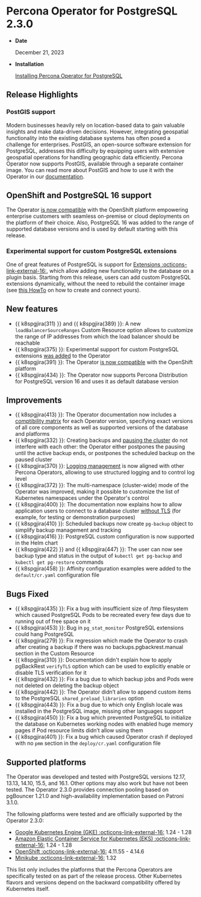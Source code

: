 # Percona Operator for PostgreSQL 2.3.0

* **Date**

    December 21, 2023

* **Installation**

    [Installing Percona Operator for PostgreSQL](../System-Requirements.md#installation-guidelines) 

## Release Highlights

### PostGIS support

Modern businesses heavily rely on location-based data to gain valuable insights and make data-driven decisions. However, integrating geospatial functionality into the existing database systems has often posed a challenge for enterprises. PostGIS, an open-source software extension for PostgreSQL, addresses this difficulty by equipping users with extensive geospatial operations for handling geographic data efficiently. Percona Operator now supports PostGIS, available through a separate container image. You can read more about PostGIS and how to use it with the Operator in our [documentation](../postgis.md).

## OpenShift and PostgreSQL 16 support

The Operator [is now compatible](../openshift.md) with the OpenShift platform empowering enterprise customers with seamless on-premise or cloud deployments on the platform of their choice. Also, PostgreSQL 16 was added to the range of supported database versions and is used by default starting with this release.

### Experimental support for custom PostgreSQL extensions

One of great features of PostgreSQL is support for [Extensions :octicons-link-external-16:](https://www.postgresql.org/download/products/6-postgresql-extensions/), which allow adding new functionality to the database on a plugin basis. Starting from this release, users can add custom PostgreSQL extensions dynamically, without the need to rebuild the container image (see [this HowTo](../custom-extensions.md) on how to create and connect yours). 


## New features

* {{ k8spgjira(311) }} and {{ k8spgjira(389) }}:  A new `loadBalancerSourceRanges` Custom Resource option allows to customize the range of IP addresses from which the load balancer should be reachable
* {{ k8spgjira(375) }}:  Experimental support for custom PostgreSQL extensions [was added](../custom-extensions.md) to the Operator
* {{ k8spgjira(391) }}:  The Operator [is now compatible](../openshift.md) with the OpenShift platform
* {{ k8spgjira(434) }}:  The Operator now supports Percona Distribution for PostgreSQL version 16 and uses it as default database version

## Improvements

* {{ k8spgjira(413) }}:  The Operator documentation now includes a [comptibility matrix](../versions.md) for each Operator version, specifying exact versions of all core components as well as supported versions of the database and platforms
* {{ k8spgjira(332) }}:  Creating backups and [pausing the cluster](../pause.md) do not interfere with each other: the Operator either postpones the pausing until the active backup ends, or postpones the scheduled backup on the paused cluster
* {{ k8spgjira(370) }}:  [Logging management](../debug-logs.md) is now aligned with other Percona Operators, allowing to use structured logging and to control log level
* {{ k8spgjira(372) }}:  The multi-namespace (cluster-wide) mode of the Operator was improved, making it possible to customize the list of Kubernetes namespaces under the Operator's control
* {{ k8spgjira(400) }}:  The documentation now explains how to allow application users to connect to a database cluster [without TLS](../TLS.md) (for example, for testing or demonstration purposes)
* {{ k8spgjira(410) }}:  Scheduled backups now create `pg-backup` object to simplify backup management and tracking
* {{ k8spgjira(416) }}:   PostgreSQL custom configuration is now supported in the Helm chart
* {{ k8spgjira(422) }} and {{ k8spgjira(447) }}: The user can now see backup type and status in the output of `kubectl get pg-backup` and `kubectl get pg-restore` commands
* {{ k8spgjira(458) }}:  Affinity configuration examples were added to the `default/cr.yaml` configuration file

## Bugs Fixed

* {{ k8spgjira(435) }}:  Fix a bug with insufficient size of /tmp filesystem which caused PostgreSQL Pods to be recreated every few days due to running out of free space on it
* {{ k8spgjira(453) }}:  Bug in `pg_stat_monitor` PostgreSQL extensions could hang PostgreSQL
* {{ k8spgjira(279) }}:  Fix regression which made the Operator to crash after creating a backup if there was no backups.pgbackrest.manual section in the Custom Resource
* {{ k8spgjira(310) }}:  Documentation didn't explain how to apply pgBackRest `verifyTLS` option which can be used to explicitly enable or disable TLS verification for it
* {{ k8spgjira(432) }}:  Fix a bug due to which backup jobs and Pods were not deleted on deleting the backup object
* {{ k8spgjira(442) }}:  The Operator didn’t allow to append custom items to the PostgreSQL `shared_preload_libraries` option
* {{ k8spgjira(443) }}:  Fix a bug due to which only English locale was installed in the PostgreSQL image, missing other languages support
* {{ k8spgjira(450) }}:  Fix a bug which prevented PostgreSQL to initialize the database on Kubernetes working nodes with enabled huge memory pages if Pod resource limits didn’t allow using them
* {{ k8spgjira(401) }}:  Fix a bug which caused Operator crash if deployed with no `pmm` section in the `deploy/cr.yaml` configuration file

## Supported platforms

The Operator was developed and tested with PostgreSQL versions 12.17, 13.13, 14.10, 15.5, and 16.1. Other options may also work but have not been tested. The Operator 2.3.0 provides connection pooling based on pgBouncer 1.21.0 and high-availability implementation based on Patroni 3.1.0.

The following platforms were tested and are officially supported by the Operator
2.3.0:

* [Google Kubernetes Engine (GKE) :octicons-link-external-16:](https://cloud.google.com/kubernetes-engine) 1.24 - 1.28
* [Amazon Elastic Container Service for Kubernetes (EKS) :octicons-link-external-16:](https://aws.amazon.com) 1.24 - 1.28
* [OpenShift :octicons-link-external-16:](https://www.redhat.com/en/technologies/cloud-computing/openshift) 4.11.55 - 4.14.6
* [Minikube :octicons-link-external-16:](https://github.com/kubernetes/minikube) 1.32

This list only includes the platforms that the Percona Operators are specifically tested on as part of the release process. Other Kubernetes flavors and versions depend on the backward compatibility offered by Kubernetes itself.
